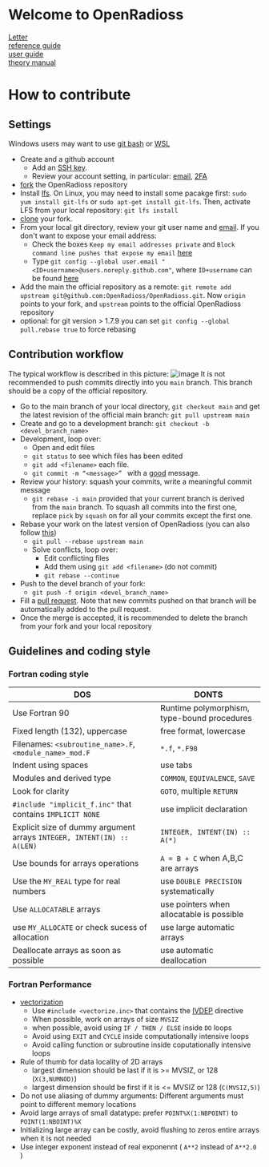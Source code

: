 # Welcome to OpenRadioss
            
[Letter](https://openradioss.atlassian.net/wiki/spaces/OPENRADIOSS/blog/2022/04/08/5570561/An+Open+Letter+to+the+Radioss+Community)  
[reference guide](https://2022.help.altair.com/2022/simulation/pdfs/radopen/AltairRadioss_2022_ReferenceGuide.pdf)  
[user guide](https://2022.help.altair.com/2022/simulation/pdfs/radopen/AltairRadioss_2022_UserGuide.pdf)  
[theory manual](https://2022.help.altair.com/2022/simulation/pdfs/radopen/AltairRadioss_2022_TheoryManual.pdf)  
 
# How to contribute  
## Settings
Windows users may want to use [git bash](https://gitforwindows.org/) or [WSL](https://docs.microsoft.com/en-us/windows/wsl/install)
* Create and a github account
    * Add an [SSH key](https://docs.github.com/en/authentication/connecting-to-github-with-ssh/generating-a-new-ssh-key-and-adding-it-to-the-ssh-agent). 
    * Review your account setting, in particular: [email](https://docs.github.com/en/account-and-profile/setting-up-and-managing-your-github-user-account/managing-email-preferences/setting-your-commit-email-address), [2FA](https://docs.github.com/en/authentication/securing-your-account-with-two-factor-authentication-2fa/configuring-two-factor-authentication)
* [fork](https://docs.github.com/en/get-started/quickstart/fork-a-repo) the OpenRadioss repository
* Install [lfs](https://git-lfs.github.com/). On Linux, you may need to install some pacakge first: `sudo yum install git-lfs` or `sudo apt-get install git-lfs`. Then, activate LFS from your local repository: `git lfs install`
* [clone](https://docs.github.com/en/repositories/creating-and-managing-repositories/cloning-a-repository) your fork.
* From your local git directory, review your git user name and [email](https://docs.github.com/en/account-and-profile/setting-up-and-managing-your-github-user-account/managing-email-preferences/setting-your-commit-email-address). If you don't want to expose your email address: 
    * Check the boxes `Keep my email addresses private` and  `Block command line pushes that expose my email` [here](https://github.com/settings/emails)
    * Type `git config --global user.email "<ID+username>@users.noreply.github.com"`, where `ID+username` can be found [here](https://github.com/settings/emails)
* Add the main the official repository as a remote: `git remote add upstream git@github.com:OpenRadioss/OpenRadioss.git`. Now `origin` points to your fork, and `upstream` points to the official OpenRadioss repository
* optional: for git version > 1.7.9 you can set `git config --global pull.rebase true` to force rebasing

## Contribution workflow 
The typical workflow is described in this picture:
![image](/doc/workflow.png)
It is not recommended to push commits directly into you `main` branch. This branch should be a copy of the official repository. 

* Go to the main branch of your local directory, `git checkout main` and get the latest revision of the official main branch: `git pull upstream main`   
* Create and go to a development branch:  `git checkout -b <devel_branch_name>`  
* Development, loop over:  
    * Open and edit files  
    * `git status` to see which files has been edited  
    * `git add <filename>` each file. 
    * `git commit -m “<message>” `  with a [good](https://openpbs.atlassian.net/wiki/spaces/DG/pages/6193155/How+To+Write+a+Good+Git+Commit+Message) message.
* Review your history: squash your commits, write a meaningful commit message  
    * `git rebase -i main` provided that your current branch is derived from the `main` branch. To squash all commits into the first one, replace `pick` by `squash` on for all your commits except the first one. 
* Rebase your work on the latest version of OpenRadioss (you can also follow [this](https://openpbs.atlassian.net/wiki/spaces/DG/pages/1183744006/Rebasing+Your+Dev+Branch))
    * `git pull --rebase upstream main`  
    * Solve conflicts, loop over:  
       * Edit conflicting files  
       * Add them using  `git add <filename>`  (do not commit)
       * `git rebase --continue`  
* Push to the devel branch of your fork: 
    * `git push -f origin <devel_branch_name>` 
* Fill a [pull request](https://docs.github.com/en/pull-requests/collaborating-with-pull-requests/proposing-changes-to-your-work-with-pull-requests/creating-a-pull-request). Note that new commits pushed on that branch will be automatically added to the pull request. 
* Once the merge is accepted, it is recommended to delete the branch from your fork and your local repository  

## Guidelines and coding style
### Fortran coding style

| DOS                   | DONTS                       |
|-----------------------|-----------------------------|
| Use Fortran 90  |  Runtime polymorphism, type-bound procedures|
| Fixed length (132), uppercase    |  free format, lowercase                           |
| Filenames: `<subroutine_name>.F`, `<module_name>_mod.F` |`*.f`, `*.F90`   |
| Indent using spaces | use tabs | 
| Modules and derived type   |`COMMON`, `EQUIVALENCE`, `SAVE`|
| Look for clarity                        |`GOTO`, multiple `RETURN` | 
| `#include "implicit_f.inc"` that contains `IMPLICIT NONE` | use implicit declaration |
| Explicit size of dummy argument arrays  `INTEGER, INTENT(IN) :: A(LEN)`  | `INTEGER, INTENT(IN) :: A(*)` |
| Use bounds for arrays operations | `A = B + C` when A,B,C are arrays     |
| Use the `MY_REAL` type for real numbers  | use `DOUBLE PRECISION` systematically |
| Use `ALLOCATABLE` arrays |use pointers when allocatable is possible |
| use `MY_ALLOCATE` or check sucess of allocation | use large automatic arrays |
| Deallocate arrays as soon as possible | use automatic deallocation |


### Fortran Performance 
* [vectorization](https://en.wikipedia.org/wiki/Automatic_vectorization)
    * Use `#include <vectorize.inc>` that contains the [IVDEP](https://www.intel.com/content/www/us/en/develop/documentation/fortran-compiler-oneapi-dev-guide-and-reference/top/language-reference/a-to-z-reference/h-to-i/ivdep.html) directive
    * When possible, work on arrays of size `MVSIZ` 
    * when possible, avoid using `IF / THEN / ELSE` inside `DO` loops
    * Avoid using `EXIT` and `CYCLE` inside computationally intensive loops
    * Avoid calling function or subroutine inside coputationally intensive loops 
* Rule of thumb for data locality of 2D arrays
    * largest dimension should be last if it is >= MVSIZ, or 128 (`X(3,NUMNOD)`)
    * largest dimension should be first if it is <= MVSIZ or 128 (`C(MVSIZ,5)`)
* Do not use aliasing of dummy arguments: Different arguments must point to different memory locations
* Avoid large arrays of small datatype: prefer `POINT%X(1:NBPOINT)` to `POINT(1:NBOINT)%X`
* Initializing large array can be costly, avoid flushing to zeros entire arrays when it is not needed
* Use integer exponent instead of real exponennt ( `A**2` instead of `A**2.0` )

